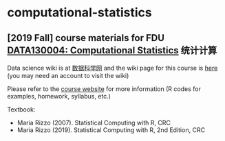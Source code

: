 # computational-statistics
## [2019 Fall] course materials for FDU [DATA130004: Computational Statistics](https://zhangnanfudan.github.io/teaching/DATA130004-CompStat-Fall2019.html) 统计计算

Data science wiki is at [数据科学网](http://shjkx.wang/index.php/数据科学网)
and the wiki page for this course is [here](http://shjkx.wang/index.php/统计计算_张楠_2019秋)
(you may need an account to visit the wiki)

Please refer to the [course website](https://zhangnanfudan.github.io/teaching/DATA130004-CompStat-Fall2019.html) for more information (R codes for examples, homework, syllabus, etc.)

Textbook: 
* Maria Rizzo (2007). Statistical Computing with R, CRC
* Maria Rizzo (2019). Statistical Computing with R, 2nd Edition, CRC

